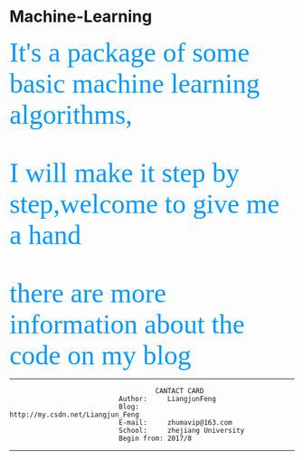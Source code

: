 # Machine-Learning

<font color=#0099ff size=7 face="黑体">It's a package of some basic machine learning algorithms,

I will make it step by step,welcome to give me a hand

there are more information about the code on my blog</font>



-----------------------------------------------------------------------
                                        CANTACT CARD
                               Author:     LiangjunFeng
                               Blog:       http://my.csdn.net/Liangjun_Feng
                               E-mail:     zhumavip@163.com
                               School:     zhejiang University
                               Begin from: 2017/8
-----------------------------------------------------------------------
